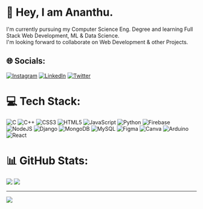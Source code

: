 # 👋 Hey, I am Ananthu.
I'm currently pursuing my Computer Science Eng. Degree and learning Full Stack Web Development, ML & Data Science. <br>I'm looking forward to collaborate on Web Development & other Projects.


## 🌐 Socials:
[![Instagram](https://img.shields.io/badge/Instagram-%23E4405F.svg?logo=Instagram&logoColor=white)](https://instagram.com/spotananthu) [![LinkedIn](https://img.shields.io/badge/LinkedIn-%230077B5.svg?logo=linkedin&logoColor=white)](https://linkedin.com/in/anantha-krishnan-g-b55792200) [![Twitter](https://img.shields.io/badge/Twitter-%231DA1F2.svg?logo=Twitter&logoColor=white)](https://twitter.com/spotananthu) 

# 💻 Tech Stack:
![C](https://img.shields.io/badge/c-%2300599C.svg?style=for-the-badge&logo=c&logoColor=white) ![C++](https://img.shields.io/badge/c++-%2300599C.svg?style=for-the-badge&logo=c%2B%2B&logoColor=white) ![CSS3](https://img.shields.io/badge/css3-%231572B6.svg?style=for-the-badge&logo=css3&logoColor=white) ![HTML5](https://img.shields.io/badge/html5-%23E34F26.svg?style=for-the-badge&logo=html5&logoColor=white) ![JavaScript](https://img.shields.io/badge/javascript-%23323330.svg?style=for-the-badge&logo=javascript&logoColor=%23F7DF1E) ![Python](https://img.shields.io/badge/python-3670A0?style=for-the-badge&logo=python&logoColor=ffdd54) ![Firebase](https://img.shields.io/badge/firebase-%23039BE5.svg?style=for-the-badge&logo=firebase) ![NodeJS](https://img.shields.io/badge/node.js-6DA55F?style=for-the-badge&logo=node.js&logoColor=white) ![Django](https://img.shields.io/badge/django-%23092E20.svg?style=for-the-badge&logo=django&logoColor=white) ![MongoDB](https://img.shields.io/badge/MongoDB-%234ea94b.svg?style=for-the-badge&logo=mongodb&logoColor=white) ![MySQL](https://img.shields.io/badge/mysql-%2300f.svg?style=for-the-badge&logo=mysql&logoColor=white) 	![Figma](https://img.shields.io/badge/figma-%23F24E1E.svg?style=for-the-badge&logo=figma&logoColor=white) ![Canva](https://img.shields.io/badge/Canva-%2300C4CC.svg?style=for-the-badge&logo=Canva&logoColor=white) ![Arduino](https://img.shields.io/badge/-Arduino-00979D?style=for-the-badge&logo=Arduino&logoColor=white) ![React](https://img.shields.io/badge/react-%2320232a.svg?style=for-the-badge&logo=react&logoColor=%2361DAFB)
# 📊 GitHub Stats:

<!--![](https://github-readme-stats.vercel.app/api?username=spotananthu&theme=dark&hide_border=false&include_all_commits=false&count_private=false)  -->
![](https://github-readme-streak-stats.herokuapp.com/?user=spotananthu&theme=dark&hide_border=false)
![](https://github-readme-stats.vercel.app/api/top-langs/?username=spotananthu&theme=dark&hide_border=false&include_all_commits=false&count_private=false&layout=compact)



---
[![](https://visitcount.itsvg.in/api?id=spotananthu&icon=0&color=0)](https://visitcount.itsvg.in)

<!-- Proudly created with GPRM ( https://gprm.itsvg.in ) -->
